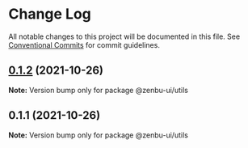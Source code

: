 # Change Log

All notable changes to this project will be documented in this file.
See [Conventional Commits](https://conventionalcommits.org) for commit guidelines.

## [0.1.2](https://github.com/KodepandaID/zenbu-ui/compare/@zenbu-ui/utils@0.1.1...@zenbu-ui/utils@0.1.2) (2021-10-26)

**Note:** Version bump only for package @zenbu-ui/utils





## 0.1.1 (2021-10-26)

**Note:** Version bump only for package @zenbu-ui/utils
